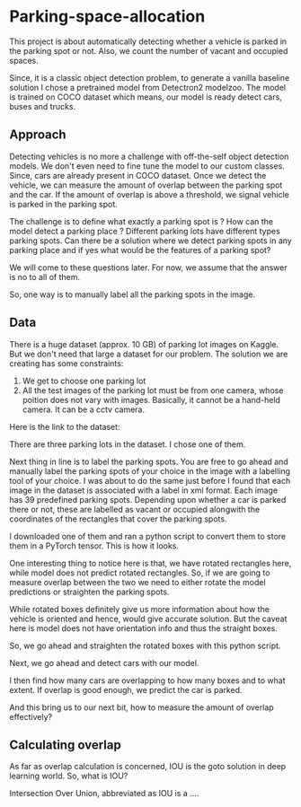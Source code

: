 # Parking-space-allocation

This project is about automatically detecting whether a vehicle is parked in the parking spot or not. Also, we count the number of vacant and occupied spaces.

Since, it is a classic object detection problem, to generate a vanilla baseline solution I chose a pretrained model from Detectron2 modelzoo. The model is trained on COCO dataset which means, our model is ready detect cars, buses and trucks.

## Approach
Detecting vehicles is no more a challenge with off-the-self object detection models. We don't even need to fine tune the model to our custom classes. Since, cars are already present in COCO dataset.
Once we detect the vehicle, we can measure the amount of overlap between the parking spot and the car. If the amount of overlap is above a threshold, we signal vehicle is parked in the parking spot.

The challenge is to define what exactly a parking spot is ? How can the model detect a parking place ? Different parking lots have different types parking spots. Can there be a solution where we detect parking spots in any parking place and if yes what would be the features of a parking spot?

We will come to these questions later. For now, we assume that the answer is no to all of them.

So, one way is to manually label all the parking spots in the image.

## Data


There is a huge dataset (approx. 10 GB)  of parking lot images on Kaggle. But we don't need that large a dataset for our problem. 
The solution we are creating has some constraints:

1. We get to choose one parking lot
2. All the test images of the parking lot must be from one camera, whose poition does not vary with images. Basically, it cannot be a hand-held camera. It can be a cctv camera.

Here is the link to the dataset:

There are three parking lots in the dataset. I chose one of them.

Next thing in line is to label the parking spots. You are free to go ahead and manually label the parking spots of your choice in the image with a labelling tool of your choice. I was about to do the same just before I found that each image in the dataset is associated with a label in xml format. Each image has 39 predefined parking spots. Depending upon whether a car is parked there or not, these are labelled as vacant or occupied alongwith the coordinates of the rectangles that cover the parking spots.

I downloaded one of them and ran a python script to convert them to store them in a PyTorch tensor. This is how it looks.

One interesting thing to notice here is that, we have rotated rectangles here, while model does not predict rotated rectangles. So, if we are going to measure overlap between the two we need to either rotate the model predictions or straighten the parking spots. 

While rotated boxes definitely give us more information about how the vehicle is oriented and hence, would give accurate solution. But the caveat here is model does not have orientation info and thus the straight boxes. 

So, we go ahead and straighten the rotated boxes with this python script.

Next, we go ahead and detect cars with our model.

I then find how many cars are overlapping to how many boxes and to what extent. If overlap is good enough, we predict the car is parked.

And this bring us to our next bit, how to measure the amount of overlap effectively?

## Calculating overlap

As far as overlap calculation is concerned, IOU is the goto solution in deep learning world. So, what is IOU?

Intersection Over Union, abbreviated as IOU is a ....

